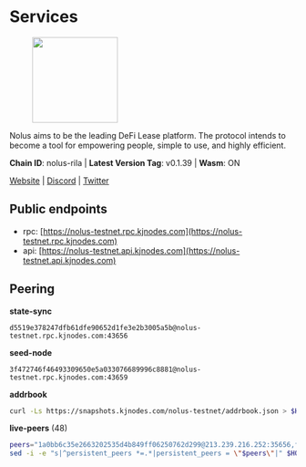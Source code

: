 # Services

<figure><img src="https://raw.githubusercontent.com/kj89/testnet_manuals/main/pingpub/logos/nolus.png" width="150" alt=""><figcaption></figcaption></figure>

Nolus aims to be the leading DeFi Lease platform. The protocol  intends to become a tool for empowering people, simple to use, and highly efficient.

**Chain ID**: nolus-rila | **Latest Version Tag**: v0.1.39 | **Wasm**: ON

[Website](https://www.nolus.io) | [Discord](https://discord.gg/nolus-protocol) | [Twitter](https://twitter.com/NolusProtocol)


## Public endpoints

* rpc: [https://nolus-testnet.rpc.kjnodes.com](https://nolus-testnet.rpc.kjnodes.com)
* api: [https://nolus-testnet.api.kjnodes.com](https://nolus-testnet.api.kjnodes.com)

## Peering

**state-sync**

```text
d5519e378247dfb61dfe90652d1fe3e2b3005a5b@nolus-testnet.rpc.kjnodes.com:43656
```

**seed-node**

```text
3f472746f46493309650e5a033076689996c8881@nolus-testnet.rpc.kjnodes.com:43659
```

**addrbook**
```bash
curl -Ls https://snapshots.kjnodes.com/nolus-testnet/addrbook.json > $HOME/.nolus/config/addrbook.json
```

**live-peers** (48)
```bash
peers="1a0bb6c35e2663202535d4b849ff06250762d299@213.239.216.252:35656,f18dc078813073ffad0d1926ab81330093246943@154.53.62.245:26656,7a1fc4d1cc0ffec7db6a2a15496136e62561b162@161.97.146.108:26656,5c2a752c9b1952dbed075c56c600c3a79b58c395@195.3.220.135:27016,9c2841a4edb3afd6292dac393fbe8fe10e5c7f4f@62.141.39.48:37656,f09a8ba06a00d1edc517995040313732f94c2b56@95.214.55.155:18656,ac86c1678e20a87bf2f036741932910869726337@135.181.222.185:15656,dbe8cc1267030ffe2a46f14e3068d2c1ab42ba8d@185.213.25.129:60656,f3bc995e1a56f15dacbbaf0165d17a0505324542@194.163.180.106:60656,9a1d174e1983d56fb40f674fe0e19384ece6320d@194.60.201.171:26656,18ead126cc62f5aee200a8322b5c97fca6d05880@173.212.194.45:26656,67be97f5ef69a4f149fbef7970ba888e5b2c2cff@65.108.231.124:16656,7f8b4221fca509b6a5b58ed0736f3cd7bd57e8c4@149.102.140.248:60656,5c236704215735ea722a3ca742a5161c2e871ec6@65.109.85.209:29656,0a507a8e774c22e32c91641ce732f29d79dd45a3@146.190.98.207:26656,1dfcd378d1115a12dce9dc766945304ada392443@143.198.225.105:26656,6a6b3aa6acc25d15a60a58dc92ac443e2379d77f@194.146.13.128:60656,ded71439b5a7e377ee272ea7bc3ba132374aa6df@167.86.96.173:27656,fa75cd5dd243ef9dd40516921994a90ef522c776@85.190.254.14:43656,cb989bd3f416226bfd71631c0348ea38a1df3ec0@65.109.106.91:23656,5cfeb3c600649c24cbc48fd383982f0239d7d1d1@84.46.241.66:26656,04a0036ff421f2dd8f46cca1fae9a893624bd868@95.216.14.72:29656,5289137e6134895c5b3b82a9847869f2a889cdc0@65.108.97.58:2776,ce81aede998514371277a57979712392ffc3d46c@45.142.214.3:37656,e0aac09f3de68abf583b0e3994228ee8bd19d1eb@168.119.124.130:45659,5fa35e88a3dd6d959b380f2e056348db20185919@78.29.44.119:26656,82e7f32dc40a1e7065d11ed3f5d125801baac986@84.46.242.187:26656,f57aadca364cd361b6db0046a40520f33e4146af@188.166.224.158:23656,98f1c8de34db535585bfa390151b1d2ab323dc31@167.86.99.207:26656,65197f1840b325993db1473756d5c164900e876c@84.46.240.254:26656,5304f56b5485cf8e055602e431216459dc846a89@207.180.215.98:27656,55acbb36f6e18ce9d5034c1e0f615bf13ee1ae27@195.2.80.63:43656,a9cce28334e6111c74934140ef915abb20968d2f@89.252.21.37:26656,4c9cd7d965b121cd35db5622cac6f76c1e0e0fa0@80.241.220.28:60656,43294ababb32039af22c5bac16451d7a2b056f33@77.94.99.52:26656,3c10b14c6d5511d6d3c553bfef9951e30cc03233@89.117.63.140:26656,d4dfb2b6bc2d119b71ffc6106438462605024904@155.133.23.141:26656,24bba2053533b3c4b7ee1bc1e8b5bcd36c05944a@84.46.241.40:26656,d054d55329c4230351fb258842517f61e2317f4e@164.90.159.203:26656,d71f6a702561b08023810464a96668045dbabd9e@95.214.55.25:26656,71cb32264e19b25fc313d0ff8baf24fe948576a1@65.109.30.12:60656,58d7fc67e12548f3f1ddda3bbe6000ae3d9d638c@85.10.198.169:13656,87e0e6af0e4bafe95f32504c0c3db44920564a10@24.199.113.39:26656,67aa516b1618399b2ca3a042946a22f4054e2e8b@155.133.27.231:26656,978343866e94da50c12e01bccfdf18c1b54a9e9b@194.163.180.217:60656,a2ced16779b2e795e1c21e59e8ee17ab5557f861@96.234.160.22:30656,66a81705eb9a8ec9c12726acbd82366ed0143724@79.137.248.243:26656,5bf83be8dfe52fe2c204300f1e9b1449487ce5af@88.99.164.158:1176"
sed -i -e "s|^persistent_peers *=.*|persistent_peers = \"$peers\"|" $HOME/.nolus/config/config.toml
```
